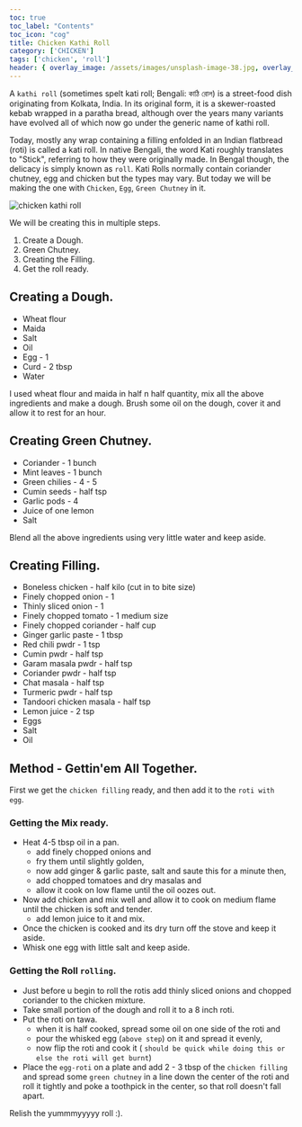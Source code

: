```yaml
---
toc: true
toc_label: "Contents"
toc_icon: "cog"
title: Chicken Kathi Roll
category: ['CHICKEN']
tags: ['chicken', 'roll']
header: { overlay_image: /assets/images/unsplash-image-38.jpg, overlay_filter: 0.5, teaser: 'http://1.bp.blogspot.com/-V6W0erXER7k/UiSuYDGB14I/AAAAAAAADLQ/g-uXSV3BXBk/s1600/IMAG0287.jpg', og_image: 'http://1.bp.blogspot.com/-V6W0erXER7k/UiSuYDGB14I/AAAAAAAADLQ/g-uXSV3BXBk/s1600/IMAG0287.jpg', caption: 'Photo credit: [**Unsplash**](https://unsplash.com)' }
---
```


A `kathi roll` (sometimes spelt kati roll; Bengali: কাঠি রোল) is a street-food dish originating from Kolkata, India. In its original form, it is a skewer-roasted kebab wrapped in a paratha bread, although over the years many variants have evolved all of which now go under the generic name of kathi roll. 

Today, mostly any wrap containing a filling enfolded in an Indian flatbread (roti) is called a kati roll. In native Bengali, the word Kati roughly translates to "Stick", referring to how they were originally made. In Bengal though, the delicacy is simply known as `roll`. Kati Rolls normally contain coriander chutney, egg and chicken but the types may vary. But today we will be making the one with `Chicken`, `Egg`, `Green Chutney` in it. 

![chicken kathi roll](http://1.bp.blogspot.com/-V6W0erXER7k/UiSuYDGB14I/AAAAAAAADLQ/g-uXSV3BXBk/s1600/IMAG0287.jpg)

We will be creating this in multiple steps.

1. Create a Dough.
2. Green Chutney.
3. Creating the Filling. 
4. Get the roll ready. 

## Creating a Dough.

- Wheat flour
- Maida
- Salt
- Oil
- Egg - 1 
- Curd - 2 tbsp
- Water

I used wheat flour and maida in half n half quantity, mix all the above ingredients and make a dough.
Brush some oil on the dough, cover it and allow it to rest for an hour.


## Creating Green Chutney.

- Coriander - 1 bunch
- Mint leaves - 1 bunch
- Green chilies - 4 - 5
- Cumin seeds - half tsp
- Garlic pods - 4 
- Juice of one lemon
- Salt

Blend all the above ingredients using very little water and keep aside.

## Creating Filling.

- Boneless chicken - half kilo (cut in to bite size)
- Finely chopped onion - 1
- Thinly sliced onion - 1
- Finely chopped tomato - 1 medium size
- Finely chopped coriander - half cup
- Ginger garlic paste - 1 tbsp
- Red chili pwdr - 1 tsp
- Cumin pwdr - half tsp
- Garam masala pwdr - half tsp
- Coriander pwdr - half tsp
- Chat masala - half tsp
- Turmeric pwdr - half tsp
- Tandoori chicken masala - half tsp
- Lemon juice - 2 tsp
- Eggs
- Salt
- Oil

## Method - Gettin'em All Together.

First we get the `chicken filling` ready, and then add it to the `roti with egg`.

### Getting the Mix ready.

- Heat 4-5 tbsp oil in a pan.
  - add finely chopped onions and 
  - fry them until slightly golden,
  - now add ginger & garlic paste, salt and saute this for a minute then,
  - add chopped tomatoes and dry masalas and 
  - allow it cook on low flame until the oil oozes out.
- Now add chicken and mix well and allow it to cook on medium flame until the chicken is soft and tender.
  - add lemon juice to it and mix. 
- Once the chicken is cooked and its dry turn off the stove and keep it aside.
- Whisk one egg with little salt and keep aside.

### Getting the Roll `rolling`.

- Just before u begin to roll the rotis add thinly sliced onions and chopped coriander to the chicken mixture.
- Take small portion of the dough and roll it to a 8 inch roti.
- Put the roti on tawa.
  - when it is half cooked, spread some oil on one side of the roti and 
  - pour the whisked egg (`above step`) on it and spread it evenly, 
  - now flip the roti and cook it ( `should be quick while doing this or else the roti will get burnt`)
- Place the `egg-roti` on a plate and add 2 - 3 tbsp of the `chicken filling` and spread some `green chutney` in a line down the center of the roti and roll it tightly and poke a toothpick in the center, so that roll doesn't fall apart.

Relish the yummmyyyyy roll :).
